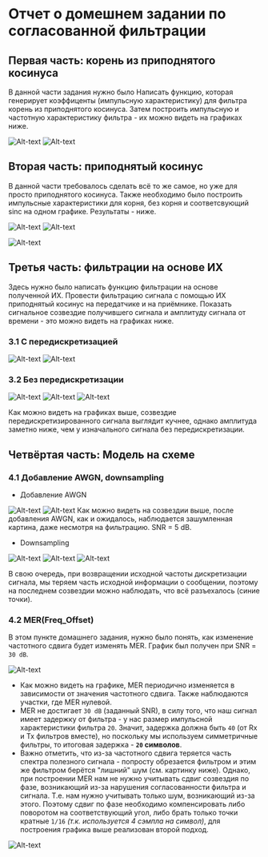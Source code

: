 # Отчет о домешнем задании по согласованной фильтрации
## Первая часть: корень из приподнятого косинуса

В данной части задания нужно было Написать функцию, которая генерирует коэффиценты (импульсную характеристику) для фильтра корень из приподнятого косинуса. Затем построить импульсную и частотную характеристику фильтра - их можно видеть на графиках ниже.

![Alt-text](<graphs/rrc1.png>)
![Alt-text](<graphs/rrc2.png>)

## Вторая часть: приподнятый косинус

В данной части требовалось сделать всё то же самое, но уже для просто приподнятого косинуса. Также необходимо было построить импульсные характеристики для корня, без корня и соответсвующий sinc на одном графике. Результаты - ниже.

![Alt-text](<graphs/rc1.png>)
![Alt-text](<graphs/rc2.png>)

![Alt-text](<graphs/pulses.png>)

## Третья часть: фильтрации на основе ИХ

Здесь нужно было написать функцию фильтрации на основе полученной ИХ. Провести фильтрацию сигнала с помощью ИХ приподнятый косинус на передатчике и на приёмнике. Показать сигнальное созвездие получившего сигнала и амплитуду сигнала от времени - это можно видеть на графиках ниже.

### 3.1 С передискретизацией
![Alt-text](<graphs/const1.png>)
![Alt-text](<graphs/ampl1.png>)

### 3.2 Без передискретизации
![Alt-text](<graphs/const2.png>)
![Alt-text](<graphs/const3.png>)
![Alt-text](<graphs/ampl2.png>)

Как можно видеть на графиках выше, созвездие передискретизированного сигнала выглядит кучнее, однако амплитуда заметно ниже, чем у изначального сигнала без передискретизации. 

## Четвёртая часть: Модель на схеме
### 4.1 Добавление AWGN, downsampling

* Добавление AWGN

![Alt-text](<graphs/awgn.png>)
![Alt-text](<graphs/awgn2.png>)
Как можно видеть на созвездии выше, после добавления AWGN, как и ожидалось, наблюдается зашумленная картина, даже несмотря на фильтрацию. SNR = 5 dB.

* Downsampling

![Alt-text](<graphs/downsampling.png>)
![Alt-text](<graphs/downsampling2.png>)
![Alt-text](<graphs/downsampling3.png>)

В свою очередь, при возвращении исходной частоты дискретизации сигнала, мы теряем часть исходной информации о сообщении, поэтому на последнем созвездии можно наблюдать, что всё разъехалось (синие точки).

### 4.2 MER(Freq_Offset)

В этом пункте домашнего задания, нужно было понять, как изменение частотного сдвига будет изменять MER. 
График был получен при SNR = `30 dB`.

![Alt-text](<graphs/mer2.png>)

* Как можно видеть на графике, MER периодично изменяется в зависимости от значения частотного сдвига. Также наблюдаются участки, где MER нулевой. 
* MER не достигает `30 dB` (заданный SNR), в силу того, что наш сигнал имеет задержку от фильтра - у нас размер импульсной характеристики фильтра `20`. Значит, задержка должна быть `40` (от Rx и Tx фильтров вместе), но поскольку мы используем симметричные фильтры, то итоговая задержка - __`20` символов__.
* Важно отметить, что из-за частотного сдвига теряется часть спектра полезного сигнала - попросту обрезается фильтром и этим же фильтром берётся "лишний" шум (см. картинку ниже). Однако, при построении MER нам не нужно учитывать сдвиг созвездия по фазе, возникающий из-за нарушения согласованности фильтра и сигнала. Т.е. нам нужно учитывать только шум, возникающий из-за этого. Поэтому сдвиг по фазе необходимо компенсировать либо поворотом на соответствующий угол, либо брать только точки кратные `1/16` _(т.к. используется 4 сэмпла на символ)_, для построения графика выше реализован второй подход.  

![Alt-text](<graphs/mismatched_filter.png>)
